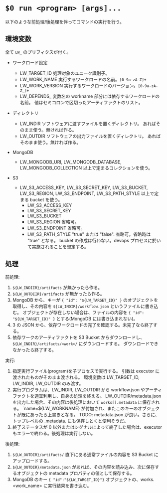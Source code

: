 # `$0 run <program> [args]...`

以下のような前処理/後処理を伴ってコマンドの実行を行う。

## 環境変数
全て `LW_` のプリフィクスが付く。

 * ワークロード設定
   - LW_TARGET_ID
     処理対象のユニーク識別子。
   - LW_WORK_NAME
     実行するワークロードの名前。`[0-9a-zA-Z]+`
   - LW_WORK_VERSION
     実行するワークロードのバージョン。`[0-9a-zA-Z_]+`
   - LW_DEPENDS_<workname>
     変数名の workname 部分には依存するワークロードの名前。
     値はセミコロンで区切ったアーティファクトのリスト。

 * ディレクトリ
   - LW_INDIR
     ソフトウェアに渡すファイルを置くディレクトリ。
     あればそのまま使う。無ければ作る。
   - LW_OUTDIR
     ソフトウェアの出力ファイルを置くディレクトリ。
     あればそのまま使う。無ければ作る。

 * MongoDB
   - LW_MONGODB_URI, LW_MONGODB_DATABASE, LW_MONGODB_COLLECTION
     以上で定まるコレクションを使う。

 * S3
   - LW_S3_ACCESS_KEY, LW_S3_SECRET_KEY, LW_S3_BUCKET, LW_S3_REGION, LW_S3_ENDPOINT, LW_S3_PATH_STYLE
     以上で定まる bucket を使う。
     - LW_S3_ACCESS_KEY
     - LW_S3_SECRET_KEY
     - LW_S3_BUCKET
     - LW_S3_REGION
       省略可。
     - LW_S3_ENDPOINT
       省略可。
     - LW_S3_PATH_STYLE
       "true" または "false". 省略可。省略時は "true" となる。
     bucket の作成は行わない。devops プロセスに於いて実施されることを想定する。

## 処理

前処理:
  1. `${LW_INDIIR}/artifacts` が無かったら作る。
  2. `${LW_OUTDIIR}/artifacts` が無かったら作る。
  3. MongoDB から、キーが `{ "id": "${LW_TARGET_ID}" }` のオブジェクトを取得し、その内容を `${LW_INDIR}/workflow.json` というファイルに書き込む。
     オブジェクトが存在しない場合は、ファイルの内容を `{ "id": "${LW_TARGET_ID}" }` とする(MongoDB には書き込まれない)。
  4. 3 の JSON から、依存ワークロードの完了を確認する。未完了なら終了する。
  5. 依存ワークのアーティファクトを S3 Bucket からダウンロードし、`${LW_INDIR}/artifacts/<work>/` にダウンロードする。
     ダウンロードできなかったら終了する。

実行:
  1. 指定実行ファイル(program)を子プロセスで実行する。
     引数は executor に渡されたものがそのまま渡される。
     環境変数は LW_TARGET_ID, LW_INDIR, LW_OUTDIR のみ渡す。
  2. 実行プログラムは、LW_INDIR, LW_OUTDIR から workflow.json やアーティファクトを適宜利用し、自身の処理を終える。
     LW_OUTDIR/metadata.json を出力した場合、その内容は後処理において `works[].metadata` に保存される。
     `name=${LW_WORKNAME} が付加され、またこのキーのオブジェクトが既にあったら上書きとなる。
     TODO: metadata.json が良い。さらに、トップレベルの .metadata.<workname> にも保存しとくと便利そうだ。
  3. 終了ステータスが 0 以外またはシグナルによって終了した場合は、executor もエラーで終わる。後処理は実行しない。

後処理:
  1. `${LW_OUTDIR}/artifacts/` 直下にある通常ファイルの内容を S3 Bucket にアップロードする。
  2. `${LW_OUTDIR}/metadata.json` があれば、その内容を読み込み、次に保存するオブジェクトの metadata プロパティの値として保存する。
  3. MongoDB のキー `{ "id":"${LW_TARGET_ID}"}` オブジェクトの、works.<work_name> に実行結果を書き込む。
